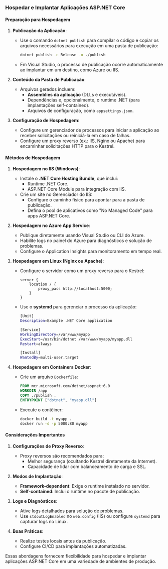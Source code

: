 ### Hospedar e Implantar Aplicações ASP.NET Core

#### Preparação para Hospedagem

1. **Publicação da Aplicação**:
   - Use o comando `dotnet publish` para compilar o código e copiar os arquivos necessários para execução em uma pasta de publicação:
     ```bash
     dotnet publish -c Release -o ./publish
     ```
   - Em Visual Studio, o processo de publicação ocorre automaticamente ao implantar em um destino, como Azure ou IIS.

2. **Conteúdo da Pasta de Publicação**:
   - Arquivos gerados incluem:
     - **Assemblies da aplicação** (DLLs e executáveis).
     - Dependências e, opcionalmente, o runtime .NET (para implantações self-contained).
     - Arquivos de configuração, como `appsettings.json`.

3. **Configuração de Hospedagem**:
   - Configure um gerenciador de processos para iniciar a aplicação ao receber solicitações ou reiniciá-la em caso de falhas.
   - Configure um proxy reverso (ex.: IIS, Nginx ou Apache) para encaminhar solicitações HTTP para o Kestrel.

#### Métodos de Hospedagem

1. **Hospedagem no IIS (Windows)**:
   - Instale o **.NET Core Hosting Bundle**, que inclui:
     - Runtime .NET Core.
     - ASP.NET Core Module para integração com IIS.
   - Crie um site no Gerenciador do IIS:
     - Configure o caminho físico para apontar para a pasta de publicação.
     - Defina o pool de aplicativos como "No Managed Code" para apps ASP.NET Core.

2. **Hospedagem no Azure App Service**:
   - Publique diretamente usando Visual Studio ou CLI do Azure.
   - Habilite logs no painel do Azure para diagnósticos e solução de problemas.
   - Configure o Application Insights para monitoramento em tempo real.

3. **Hospedagem em Linux (Nginx ou Apache)**:
   - Configure o servidor como um proxy reverso para o Kestrel:
     ```nginx
     server {
         location / {
             proxy_pass http://localhost:5000;
         }
     }
     ```
   - Use o **systemd** para gerenciar o processo da aplicação:
     ```bash
     [Unit]
     Description=Example .NET Core application

     [Service]
     WorkingDirectory=/var/www/myapp
     ExecStart=/usr/bin/dotnet /var/www/myapp/myapp.dll
     Restart=always

     [Install]
     WantedBy=multi-user.target
     ```

4. **Hospedagem em Containers Docker**:
   - Crie um arquivo `Dockerfile`:
     ```dockerfile
     FROM mcr.microsoft.com/dotnet/aspnet:6.0
     WORKDIR /app
     COPY ./publish .
     ENTRYPOINT ["dotnet", "myapp.dll"]
     ```
   - Execute o contêiner:
     ```bash
     docker build -t myapp .
     docker run -d -p 5000:80 myapp
     ```

#### Considerações Importantes

1. **Configurações de Proxy Reverso**:
   - Proxy reversos são recomendados para:
     - Melhor segurança (ocultando Kestrel diretamente da Internet).
     - Capacidade de lidar com balanceamento de carga e SSL.

2. **Modos de Implantação**:
   - **Framework-dependent**: Exige o runtime instalado no servidor.
   - **Self-contained**: Inclui o runtime no pacote de publicação.

3. **Logs e Diagnósticos**:
   - Ative logs detalhados para solução de problemas.
   - Use `stdoutLogEnabled` no `web.config` (IIS) ou configure `systemd` para capturar logs no Linux.

4. **Boas Práticas**:
   - Realize testes locais antes da publicação.
   - Configure CI/CD para implantações automatizadas.

Essas abordagens fornecem flexibilidade para hospedar e implantar aplicações ASP.NET Core em uma variedade de ambientes de produção.